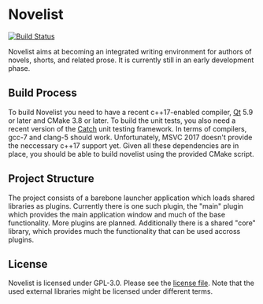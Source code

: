 # Novelist

[![Build Status](https://travis-ci.org/jan-moeller/novelist.svg?branch=master)](https://travis-ci.org/jan-moeller/novelist)

Novelist aims at becoming an integrated writing environment for authors of novels, shorts, and related prose. It is currently still in an early development phase.

## Build Process
To build Novelist you need to have a recent c++17-enabled compiler, [Qt](https://www.qt.io/) 5.9 or later and CMake 3.8 or later. To build the unit tests, you also need a recent version of the [Catch](https://github.com/philsquared/Catch) unit testing framework.
In terms of compilers, gcc-7 and clang-5 should work. Unfortunately, MSVC 2017 doesn't provide the neccessary c++17 support yet.
Given all these dependencies are in place, you should be able to build novelist using the provided CMake script.

## Project Structure
The project consists of a barebone launcher application which loads shared libraries as plugins. Currently there is one such plugin, the "main" plugin which provides the main application window and much of the base functionality. More plugins are planned. Additionally there is a shared "core" library, which provides much the functionality that can be used accross plugins.

## License
Novelist is licensed under GPL-3.0. Please see the [license file](LICENSE). Note that the used external libraries might be licensed under different terms.
